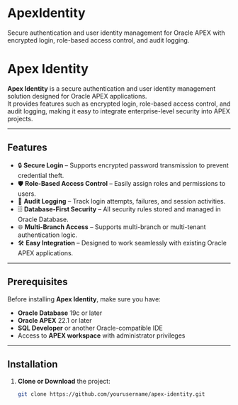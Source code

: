 # ApexIdentity
Secure authentication and user identity management for Oracle APEX with encrypted login, role-based access control, and audit logging.

# Apex Identity

**Apex Identity** is a secure authentication and user identity management solution designed for Oracle APEX applications.  
It provides features such as encrypted login, role-based access control, and audit logging, making it easy to integrate enterprise-level security into APEX projects.

---

## Features

- 🔒 **Secure Login** – Supports encrypted password transmission to prevent credential theft.
- 🛡 **Role-Based Access Control** – Easily assign roles and permissions to users.
- 📜 **Audit Logging** – Track login attempts, failures, and session activities.
- 🗄 **Database-First Security** – All security rules stored and managed in Oracle Database.
- 🌐 **Multi-Branch Access** – Supports multi-branch or multi-tenant authentication logic.
- 🛠 **Easy Integration** – Designed to work seamlessly with existing Oracle APEX applications.

---

## Prerequisites

Before installing **Apex Identity**, make sure you have:

- **Oracle Database** 19c or later
- **Oracle APEX** 22.1 or later
- **SQL Developer** or another Oracle-compatible IDE
- Access to **APEX workspace** with administrator privileges

---

## Installation

1. **Clone or Download** the project:
   ```bash
   git clone https://github.com/yourusername/apex-identity.git

